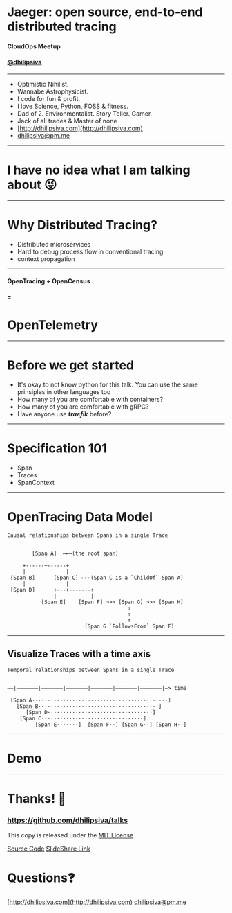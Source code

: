 <!--
$theme: gaia
template: invert
-->

# Jaeger: open source, end-to-end distributed tracing

#### CloudOps Meetup

#### [@dhilipsiva](https://github.com/dhilipsiva)

---

- Optimistic Nihilist.
- Wannabe Astrophysicist.
- I code for fun & profit.
- I love Science, Python, FOSS & fitness.
- Dad of 2. Environmentalist. Story Teller. Gamer.
- Jack of all trades & Master of none
- [http://dhilipsiva.com](http://dhilipsiva.com)
- [dhilipsiva@pm.me](mailto:dhilipsiva@pm.me)

---

# I have no idea what I am talking about :stuck_out_tongue_winking_eye:

---


# Why Distributed Tracing?
* Distributed microservices
* Hard to debug process flow in conventional tracing
* context propagation

---

#### OpenTracing + OpenCensus
#### =
# OpenTelemetry

---

# Before we get started

- It's okay to not know python for this talk. You can use the same prinsiples in other languages too
- How many of you are comfortable with containers?
- How many of you are comfortable with gRPC?
- Have anyone use ***traefik*** before?

---

# Specification 101

* Span
* Traces
* SpanContext

---

# OpenTracing Data Model

```
Causal relationships between Spans in a single Trace


        [Span A]  ←←←(the root span)
            |
     +------+------+
     |             |
 [Span B]      [Span C] ←←←(Span C is a `ChildOf` Span A)
     |             |
 [Span D]      +---+-------+
               |           |
           [Span E]    [Span F] >>> [Span G] >>> [Span H]
                                       ↑
                                       ↑
                                       ↑
                         (Span G `FollowsFrom` Span F)
```

---

## Visualize Traces with a time axis

```
Temporal relationships between Spans in a single Trace


––|–––––––|–––––––|–––––––|–––––––|–––––––|–––––––|–> time

 [Span A············································]
   [Span B·······································]
      [Span D··································]
    [Span C·································]
         [Span E·······]  [Span F··] [Span G··] [Span H··]
```

---

# Demo

---

# Thanks! :pray:

### https://github.com/dhilipsiva/talks

This copy is released under the [MIT License](https://github.com/dhilipsiva/talks/blob/master/LICENSE)

[Source Code](https://github.com/dhilipsiva/talks/blob/master/2018-07-25-<Garuda-Automagically-Exposing-Djagno-Orm-Over-Grpc-For-Microservices-Written-In-Any-Other-Languages->.md)
[SlideShare Link](http://www.slideshare.net/dhilipsiva)

# Questions:question:
[http://dhilipsiva.com](http://dhilipsiva.com)
[dhilipsiva@pm.me](mailto:dhilipsiva@pm.me)
